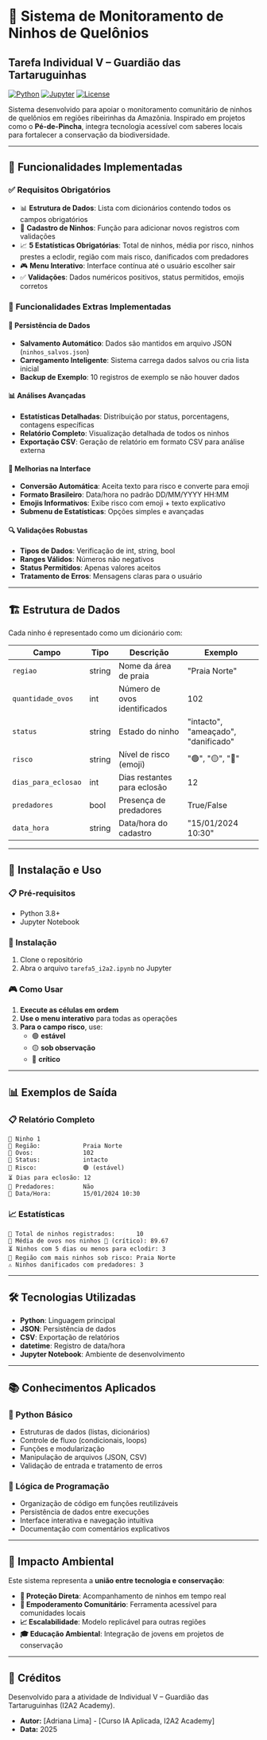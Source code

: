 # 🐢 Sistema de Monitoramento de Ninhos de Quelônios
## Tarefa Individual V – Guardião das Tartaruguinhas

[![Python](https://img.shields.io/badge/Python-3.8+-blue.svg)](https://python.org)
[![Jupyter](https://img.shields.io/badge/Jupyter-Notebook-orange.svg)](https://jupyter.org)
[![License](https://img.shields.io/badge/License-MIT-green.svg)](LICENSE)

Sistema desenvolvido para apoiar o monitoramento comunitário de ninhos de quelônios em regiões ribeirinhas da Amazônia. Inspirado em projetos como o **Pé-de-Pincha**, integra tecnologia acessível com saberes locais para fortalecer a conservação da biodiversidade.

---

## 🎯 Funcionalidades Implementadas

### ✅ **Requisitos Obrigatórios**
- 📊 **Estrutura de Dados**: Lista com dicionários contendo todos os campos obrigatórios
- 📝 **Cadastro de Ninhos**: Função para adicionar novos registros com validações
- 📈 **5 Estatísticas Obrigatórias**: Total de ninhos, média por risco, ninhos prestes a eclodir, região com mais risco, danificados com predadores
- 🎮 **Menu Interativo**: Interface contínua até o usuário escolher sair
- ✅ **Validações**: Dados numéricos positivos, status permitidos, emojis corretos

### 🚀 **Funcionalidades Extras Implementadas**

#### 💾 **Persistência de Dados**
- **Salvamento Automático**: Dados são mantidos em arquivo JSON (`ninhos_salvos.json`)
- **Carregamento Inteligente**: Sistema carrega dados salvos ou cria lista inicial
- **Backup de Exemplo**: 10 registros de exemplo se não houver dados

#### 📊 **Análises Avançadas**
- **Estatísticas Detalhadas**: Distribuição por status, porcentagens, contagens específicas
- **Relatório Completo**: Visualização detalhada de todos os ninhos
- **Exportação CSV**: Geração de relatório em formato CSV para análise externa

#### 🎯 **Melhorias na Interface**
- **Conversão Automática**: Aceita texto para risco e converte para emoji
- **Formato Brasileiro**: Data/hora no padrão DD/MM/YYYY HH:MM
- **Emojis Informativos**: Exibe risco com emoji + texto explicativo
- **Submenu de Estatísticas**: Opções simples e avançadas

#### 🔍 **Validações Robustas**
- **Tipos de Dados**: Verificação de int, string, bool
- **Ranges Válidos**: Números não negativos
- **Status Permitidos**: Apenas valores aceitos
- **Tratamento de Erros**: Mensagens claras para o usuário

---

## 🏗️ Estrutura de Dados

Cada ninho é representado como um dicionário com:

| Campo | Tipo | Descrição | Exemplo |
|-------|------|-----------|---------|
| `regiao` | string | Nome da área de praia | "Praia Norte" |
| `quantidade_ovos` | int | Número de ovos identificados | 102 |
| `status` | string | Estado do ninho | "intacto", "ameaçado", "danificado" |
| `risco` | string | Nível de risco (emoji) | "🟢", "🟡", "🔴" |
| `dias_para_eclosao` | int | Dias restantes para eclosão | 12 |
| `predadores` | bool | Presença de predadores | True/False |
| `data_hora` | string | Data/hora do cadastro | "15/01/2024 10:30" |

---

## 🚀 Instalação e Uso

### 📋 Pré-requisitos
- Python 3.8+
- Jupyter Notebook

### 🔧 Instalação
1. Clone o repositório
2. Abra o arquivo `tarefa5_i2a2.ipynb` no Jupyter

### 🎮 Como Usar
1. **Execute as células em ordem**
2. **Use o menu interativo** para todas as operações
3. **Para o campo risco**, use:
   - 🟢 **estável**
   - 🟡 **sob observação** 
   - 🔴 **crítico**

---

## 📊 Exemplos de Saída

### 📋 Relatório Completo
```
🐣 Ninho 1
📍 Região:            Praia Norte
🥚 Ovos:              102
🔧 Status:            intacto
🚨 Risco:             🟢 (estável)
⏳ Dias para eclosão: 12
👀 Predadores:        Não
📅 Data/Hora:         15/01/2024 10:30
```

### 📈 Estatísticas
```
🐢 Total de ninhos registrados:      10
🥚 Média de ovos nos ninhos 🔴 (crítico): 89.67
⏳ Ninhos com 5 dias ou menos para eclodir: 3
📍 Região com mais ninhos sob risco: Praia Norte
⚠️ Ninhos danificados com predadores: 3
```

---

## 🛠️ Tecnologias Utilizadas

- **Python**: Linguagem principal
- **JSON**: Persistência de dados
- **CSV**: Exportação de relatórios
- **datetime**: Registro de data/hora
- **Jupyter Notebook**: Ambiente de desenvolvimento

---

## 📚 Conhecimentos Aplicados

### 🐍 Python Básico
- Estruturas de dados (listas, dicionários)
- Controle de fluxo (condicionais, loops)
- Funções e modularização
- Manipulação de arquivos (JSON, CSV)
- Validação de entrada e tratamento de erros

### 🧠 Lógica de Programação
- Organização de código em funções reutilizáveis
- Persistência de dados entre execuções
- Interface interativa e navegação intuitiva
- Documentação com comentários explicativos

---

## 🌱 Impacto Ambiental

Este sistema representa a **união entre tecnologia e conservação**:

- **🐢 Proteção Direta**: Acompanhamento de ninhos em tempo real
- **👥 Empoderamento Comunitário**: Ferramenta acessível para comunidades locais
- **📈 Escalabilidade**: Modelo replicável para outras regiões
- **🎓 Educação Ambiental**: Integração de jovens em projetos de conservação

---

## 👥 Créditos
Desenvolvido para a atividade de Individual V – Guardião das Tartaruguinhas (I2A2 Academy).

- **Autor:** [Adriana Lima] - [Curso IA Aplicada, I2A2 Academy]
- **Data:** 2025
